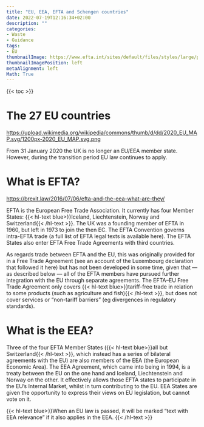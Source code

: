 ```yaml
---
title: "EU, EEA, EFTA and Schengen countries"
date: 2022-07-19T12:16:34+02:00
description: ""
categories:
- Waste
- Guidance
tags:
- EU
thumbnailImage: https://www.efta.int/sites/default/files/styles/large/public/EFTAENsmall_History_0.jpg
thumbnailImagePosition: left
metaAlignment: left
Math: True
---
```

<!--more-->
{{< toc >}}
# The 27 EU countries
https://upload.wikimedia.org/wikipedia/commons/thumb/d/dd/2020_EU_MAP.svg/1200px-2020_EU_MAP.svg.png

From 31 January 2020 the UK is no longer an EU/EEA member state. However, during the transition period EU law continues to apply.

# What is EFTA?
https://brexit.law/2016/07/06/efta-and-the-eea-what-are-they/

EFTA is the European Free Trade Association. It currently has four Member States: {{< hl-text blue>}}Iceland, Liechtenstein, Norway and Switzerland{{< /hl-text >}}. The UK was a founding member of EFTA in 1960, but left in 1973 to join the then EC. The EFTA Convention governs intra-EFTA trade (a full list of EFTA legal texts is available here). The EFTA States also enter EFTA Free Trade Agreements with third countries.

As regards trade between EFTA and the EU, this was originally provided for in a Free Trade Agreement (see an account of the Luxembourg declaration that followed it here) but has not been developed in some time, given that — as described below — all of the EFTA members have pursued further integration with the EU through separate agreements. The EFTA–EU Free Trade Agreement only covers {{< hl-text blue>}}tariff-free trade in relation to some products (such as agriculture and fish){{< /hl-text >}}, but does not cover services or “non-tariff barriers” (eg divergences in regulatory standards).

# What is the EEA?

Three of the four EFTA Member States ({{< hl-text blue>}}all but Switzerland{{< /hl-text >}}, which instead has a series of bilateral agreements with the EU) are also members of the EEA (the European Economic Area). The EEA Agreement, which came into being in 1994, is a treaty between the EU on the one hand and Iceland, Liechtenstein and Norway on the other. It effectively allows those EFTA states to participate in the EU’s Internal Market, whilst in turn contributing to the EU. EEA States are given the opportunity to express their views on EU legislation, but cannot vote on it.

{{< hl-text blue>}}When an EU law is passed, it will be marked “text with EEA relevance” if it also applies in the EEA. {{< /hl-text >}}
